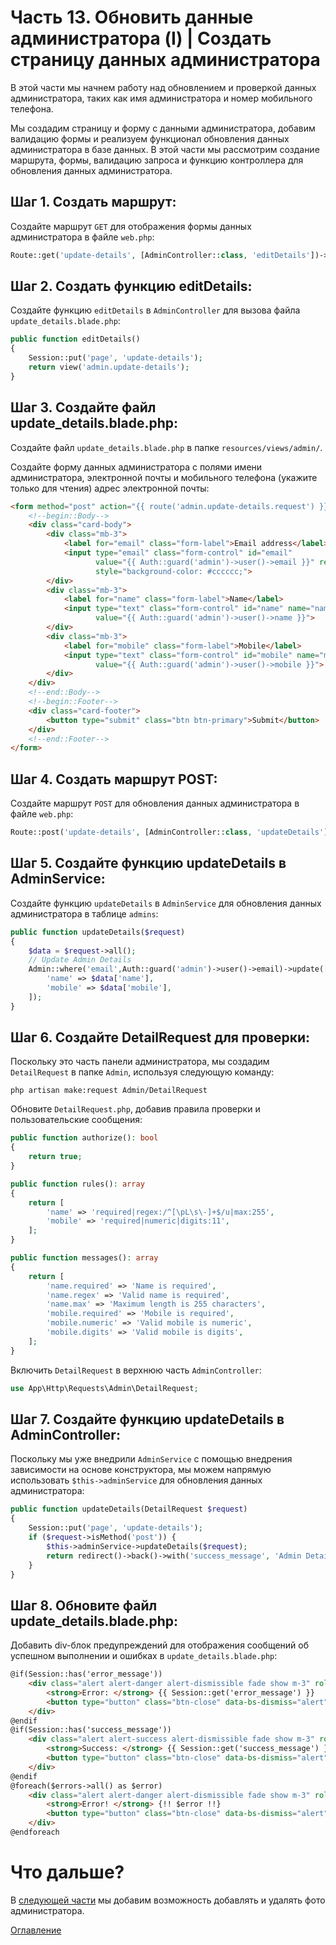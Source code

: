 # Часть 13. Обновить данные администратора (I) | Создать страницу данных администратора
В этой части мы начнем работу над обновлением и проверкой данных администратора, таких как имя администратора и номер мобильного телефона.

Мы создадим страницу и форму с данными администратора, добавим валидацию формы и реализуем функционал обновления данных администратора в базе данных. В этой части мы рассмотрим создание маршрута, формы, валидацию запроса и функцию контроллера для обновления данных администратора.
## Шаг 1. Создать маршрут:
Создайте маршрут ```GET``` для отображения формы данных администратора в файле ```web.php```:
```php
Route::get('update-details', [AdminController::class, 'editDetails'])->name('admin.update-details');
```
## Шаг 2. Создать функцию editDetails:
Создайте функцию ```editDetails``` в ```AdminController``` для вызова файла ```update_details.blade.php```:
```php
public function editDetails()
{
    Session::put('page', 'update-details');
    return view('admin.update-details');
}
```
## Шаг 3. Создайте файл update_details.blade.php:
Создайте файл ```update_details.blade.php``` в папке ```resources/views/admin/```.

Создайте форму данных администратора с полями имени администратора, электронной почты и мобильного телефона (укажите только для чтения) адрес электронной почты:
```html
<form method="post" action="{{ route('admin.update-details.request') }}">@csrf
    <!--begin::Body-->
    <div class="card-body">
        <div class="mb-3">
            <label for="email" class="form-label">Email address</label>
            <input type="email" class="form-control" id="email"
                   value="{{ Auth::guard('admin')->user()->email }}" readonly
                   style="background-color: #cccccc;">
        </div>
        <div class="mb-3">
            <label for="name" class="form-label">Name</label>
            <input type="text" class="form-control" id="name" name="name"
                   value="{{ Auth::guard('admin')->user()->name }}">
        </div>
        <div class="mb-3">
            <label for="mobile" class="form-label">Mobile</label>
            <input type="text" class="form-control" id="mobile" name="mobile"
                   value="{{ Auth::guard('admin')->user()->mobile }}">
        </div>
    </div>
    <!--end::Body-->
    <!--begin::Footer-->
    <div class="card-footer">
        <button type="submit" class="btn btn-primary">Submit</button>
    </div>
    <!--end::Footer-->
</form>
```
## Шаг 4. Создать маршрут POST:
Создайте маршрут ```POST``` для обновления данных администратора в файле ```web.php```:
```php
Route::post('update-details', [AdminController::class, 'updateDetails'])-> name('admin.update-details.request');
```
## Шаг 5. Создайте функцию updateDetails в AdminService:
Создайте функцию ```updateDetails``` в ```AdminService``` для обновления данных администратора в таблице ```admins```:
```php
public function updateDetails($request)
{
    $data = $request->all();
    // Update Admin Details
    Admin::where('email',Auth::guard('admin')->user()->email)->update([
        'name' => $data['name'],
        'mobile' => $data['mobile'],
    ]);
}
```
## Шаг 6. Создайте DetailRequest для проверки:
Поскольку это часть панели администратора, мы создадим ```DetailRequest``` в папке ```Admin```, используя следующую команду:
```
php artisan make:request Admin/DetailRequest
```
Обновите ```DetailRequest.php```, добавив правила проверки и пользовательские сообщения:
```php
public function authorize(): bool
{
    return true;
}

public function rules(): array
{
    return [
        'name' => 'required|regex:/^[\pL\s\-]+$/u|max:255',
        'mobile' => 'required|numeric|digits:11',
    ];
}

public function messages(): array
{
    return [
        'name.required' => 'Name is required',
        'name.regex' => 'Valid name is required',
        'name.max' => 'Maximum length is 255 characters',
        'mobile.required' => 'Mobile is required',
        'mobile.numeric' => 'Valid mobile is numeric',
        'mobile.digits' => 'Valid mobile is digits',
    ];
}
```
Включить ```DetailRequest``` в верхнюю часть ```AdminController```:
```php
use App\Http\Requests\Admin\DetailRequest;
```
## Шаг 7. Создайте функцию updateDetails в AdminController:
Поскольку мы уже внедрили ```AdminService``` с помощью внедрения зависимости на основе конструктора, мы можем напрямую использовать ```$this->adminService``` для обновления данных администратора:
```php
public function updateDetails(DetailRequest $request)
{
    Session::put('page', 'update-details');
    if ($request->isMethod('post')) {
        $this->adminService->updateDetails($request);
        return redirect()->back()->with('success_message', 'Admin Details have been updated successfully!');
    }
}
```
## Шаг 8. Обновите файл update_details.blade.php:
Добавить div-блок предупреждений для отображения сообщений об успешном выполнении и ошибках в ```update_details.blade.php```:
```html
@if(Session::has('error_message'))
    <div class="alert alert-danger alert-dismissible fade show m-3" role="alert">
        <strong>Error: </strong> {{ Session::get('error_message') }}
        <button type="button" class="btn-close" data-bs-dismiss="alert" aria-label="Close"></button>
    </div>
@endif
@if(Session::has('success_message'))
    <div class="alert alert-success alert-dismissible fade show m-3" role="alert">
        <strong>Success: </strong> {{ Session::get('success_message') }}
        <button type="button" class="btn-close" data-bs-dismiss="alert" aria-label="Close"></button>
    </div>
@endif
@foreach($errors->all() as $error)
    <div class="alert alert-danger alert-dismissible fade show m-3" role="alert">
        <strong>Error! </strong> {!! $error !!}
        <button type="button" class="btn-close" data-bs-dismiss="alert" aria-label="Close"></button>
    </div>
@endforeach
```
# Что дальше?
В [следующей части](14.md) мы добавим возможность добавлять и удалять фото администратора.

[Оглавление](../README.md)
